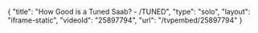 {
    "title": "How Good is a Tuned Saab? - \/TUNED",
    "type": "solo",
    "layout": "iframe-static",
    "videoId": "25897794",
    "url": "\/tvpembed\/25897794"
}
